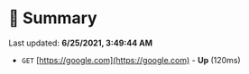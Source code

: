 # 📖 Summary
Last updated: **6/25/2021, 3:49:44 AM**

- `GET` [https://google.com](https://google.com) - **Up** (120ms)
